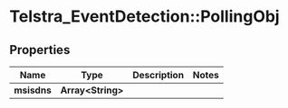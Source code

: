 # Telstra_EventDetection::PollingObj

## Properties
Name | Type | Description | Notes
------------ | ------------- | ------------- | -------------
**msisdns** | **Array&lt;String&gt;** |  | 


